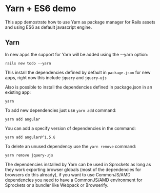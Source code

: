 # Yarn + ES6 demo

This app demostrate how to use Yarn as package manager for Rails assets and using ES6 as default javascript engine.

## Yarn

In new apps the support for Yarn will be added using the --yarn option:

`rails new todo --yarn`

This install the dependencies defined by default in `package.json` for new apps, right now this include `jquery` and `jquery-ujs`


Also is possible to install the dependencies defined in package.json in an existing app:

`yarn`


To add new dependencies just use `yarn add` command:

`yarn add angular`

You can add a specify version of dependencies in the command:

`yarn add angular@^1.5.8`


To delete an unused dependency use the `yarn remove` command:

`yarn remove jquery-ujs`


The dependencies installed by Yarn can be used in Sprockets as long as they work exporting browser globals (most of the dependencies for browsers do this already), if you want to use CommonJS/AMD dependencies you need to have a CommonJS/AMD environment for Sprockets or a bundler like Webpack or Browserify.